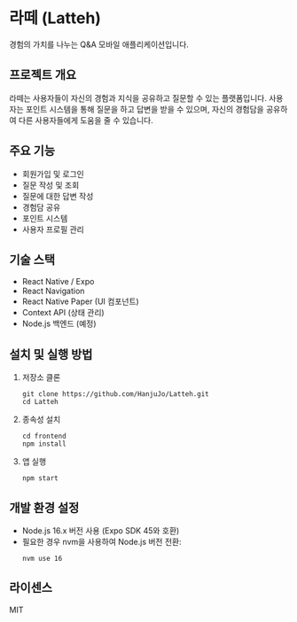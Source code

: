 # 라떼 (Latteh)

경험의 가치를 나누는 Q&A 모바일 애플리케이션입니다.

## 프로젝트 개요

라떼는 사용자들이 자신의 경험과 지식을 공유하고 질문할 수 있는 플랫폼입니다. 사용자는 포인트 시스템을 통해 질문을 하고 답변을 받을 수 있으며, 자신의 경험담을 공유하여 다른 사용자들에게 도움을 줄 수 있습니다.

## 주요 기능

- 회원가입 및 로그인
- 질문 작성 및 조회
- 질문에 대한 답변 작성
- 경험담 공유
- 포인트 시스템
- 사용자 프로필 관리

## 기술 스택

- React Native / Expo
- React Navigation
- React Native Paper (UI 컴포넌트)
- Context API (상태 관리)
- Node.js 백엔드 (예정)

## 설치 및 실행 방법

1. 저장소 클론
   ```
   git clone https://github.com/HanjuJo/Latteh.git
   cd Latteh
   ```

2. 종속성 설치
   ```
   cd frontend
   npm install
   ```

3. 앱 실행
   ```
   npm start
   ```

## 개발 환경 설정

- Node.js 16.x 버전 사용 (Expo SDK 45와 호환)
- 필요한 경우 nvm을 사용하여 Node.js 버전 전환:
  ```
  nvm use 16
  ```

## 라이센스

MIT 